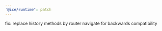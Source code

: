 ```yaml
---
'@ice/runtime': patch
---
```


fix: replace history methods by router navigate for backwards compatibility
